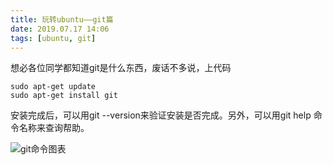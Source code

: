```yaml
---
title: 玩转ubuntu——git篇
date: 2019.07.17 14:06
tags: [ubuntu, git]
---
```

想必各位同学都知道git是什么东西，废话不多说，上代码
```
sudo apt-get update
sudo apt-get install git
```
安装完成后，可以用git --version来验证安装是否完成。另外，可以用git help 命令名称来查询帮助。

![git命令图表](https://upload-images.jianshu.io/upload_images/9056389-7dc783d14e35c8a7.png?imageMogr2/auto-orient/strip%7CimageView2/2/w/1240)
